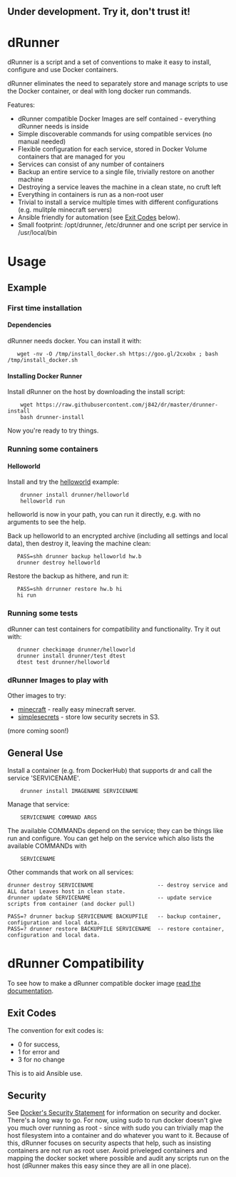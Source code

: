 ## Under development. Try it, don't trust it!

# dRunner

dRunner is a script and a set of conventions to make it easy to install, 
configure and use Docker containers. 

dRunner eliminates the need to separately store and manage scripts to use the Docker container, 
or deal with long docker run commands.

Features:
* dRunner compatible Docker Images are self contained - everything dRunner needs is inside
* Simple discoverable commands for using compatible services (no manual needed)
* Flexible configuration for each service, stored in Docker Volume containers that are managed for you
* Services can consist of any number of containers
* Backup an entire service to a single file, trivially restore on another machine
* Destroying a service leaves the machine in a clean state, no cruft left
* Everything in containers is run as a non-root user
* Trivial to install a service multiple times with different configurations (e.g. mulitple minecraft servers)
* Ansible friendly for automation (see [Exit Codes](https://github.com/j842/dr#exit-codes) below).
* Small footprint: /opt/drunner, /etc/drunner and one script per service in /usr/local/bin

# Usage

## Example

### First time installation

#### Dependencies

dRunner needs docker. You can install it with:
```
   wget -nv -O /tmp/install_docker.sh https://goo.gl/2cxobx ; bash /tmp/install_docker.sh
```
#### Installing Docker Runner

Install dRunner on the host by downloading the install script:
```
    wget https://raw.githubusercontent.com/j842/dr/master/drunner-install
    bash drunner-install
```
Now you're ready to try things.

### Running some containers

#### Helloworld

Install and try the [helloworld](https://github.com/j842/docker-dr-helloworld) example:
```
    drunner install drunner/helloworld
    helloworld run
```
helloworld is now in your path, you can run it directly, e.g. with no arguments
to see the help.

Back up helloworld to an encrypted archive (including all settings and local data), 
then destroy it, leaving the machine clean:
```
   PASS=shh drunner backup helloworld hw.b
   drunner destroy helloworld
```
Restore the backup as hithere, and run it:
```   
   PASS=shh drrunner restore hw.b hi
   hi run
```

### Running some tests

dRunner can test containers for compatibility and functionality. Try it out with:
```
   drunner checkimage drunner/helloworld
   drunner install drunner/test dtest
   dtest test drunner/helloworld
```
### dRunner Images to play with

Other images to try:
* [minecraft](https://github.com/j842/drunner-minecraft) - really easy minecraft server.
* [simplesecrets](https://github.com/j842/drunner-simplesecrets) - store low security secrets in S3.

(more coming soon!)

## General Use

Install a container (e.g. from DockerHub) that supports dr and call the service 'SERVICENAME'.
```
    drunner install IMAGENAME SERVICENAME
```

Manage that service:
```
    SERVICENAME COMMAND ARGS
```
The available COMMANDs depend on the service; they can be things like run and configure. You can get help on the service
which also lists the available COMMANDs with
```
    SERVICENAME
```

Other commands that work on all services:
```
drunner destroy SERVICENAME                    -- destroy service and ALL data! Leaves host in clean state.
drunner update SERVICENAME                     -- update service scripts from container (and docker pull)

PASS=? drunner backup SERVICENAME BACKUPFILE   -- backup container, configuration and local data.
PASS=? drunner restore BACKUPFILE SERVICENAME  -- restore container, configuration and local data.
```
   

# dRunner Compatibility

To see how to make a dRunner compatible docker image [read the documentation](https://github.com/j842/dRunner/blob/master/MAKECOMPATIBLE.md).

## Exit Codes

The convention for exit codes is:
* 0 for success,
* 1 for error and 
* 3 for no change 

This is to aid Ansible use.

## Security
See [Docker's Security Statement](https://docs.docker.com/engine/security/security) for information on security and docker.
There's a long way to go. For now, using sudo to run docker doesn't give you much over running as root - since with sudo you can
trivially map the host filesystem into a container and do whatever you want to it. Because of this, dRunner focuses
on security aspects that help, such as insisting containers are not run as root user. Avoid priveleged containers and
mapping the docker socket where possible and audit any scripts run on the host (dRunner makes this easy since they are all in one place).

